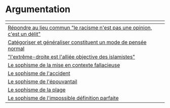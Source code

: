 # Argumentation



<table data-view="cards"><thead><tr><th></th></tr></thead><tbody><tr><td><a href="editor.md#le-racisme-nest-pas-une-opinion-mais-un-delit-est-une-vision-strictement-legaliste-qui-repose-sur-un">Répondre au lieu commun "le racisme n'est pas une opinion, c'est un délit"</a></td></tr><tr><td><a href="editor-1.md">Catégoriser et généraliser constituent un mode de pensée normal</a></td></tr><tr><td><a href="editor-2.md">"l'extrême-droite est l'alliée objective des islamistes"</a></td></tr><tr><td><a href="le-sophisme-de-la-mise-en-contexte-fallacieuse.md">Le sophisme de la mise en contexte fallacieuse</a></td></tr><tr><td><a href="le-sophisme-de-laccident.md">Le sophisme de l'accident</a></td></tr><tr><td><a href="le-sophisme-de-lepouvantail.md">Le sophisme de l'épouvantail</a></td></tr><tr><td><a href="le-sophisme-de-la-plage.md">Le sophisme de la plage</a></td></tr><tr><td><a href="le-sophisme-de-limpossible-definition-parfaite.md">Le sophisme de l'impossible définition parfaite</a></td></tr></tbody></table>


